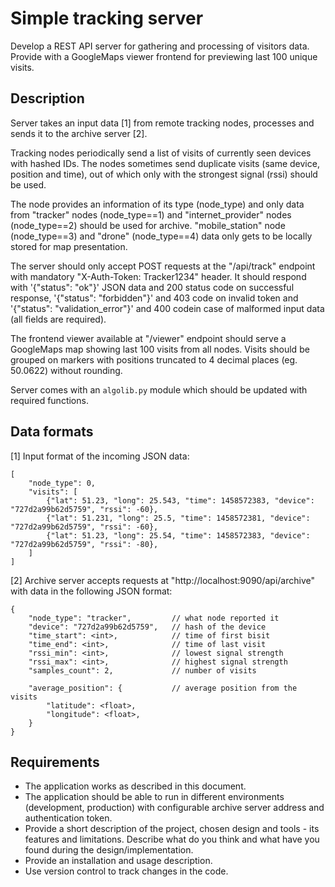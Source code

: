 
Simple tracking server
======================

Develop a REST API server for gathering and processing of visitors data.
Provide with a GoogleMaps viewer frontend for previewing last 100 unique visits.


Description
-----------

Server takes an input data [1] from remote tracking nodes, processes and sends
it to the archive server [2].

Tracking nodes periodically send a list of visits of currently seen devices with
hashed IDs. The nodes sometimes send duplicate visits (same device, position and time),
out of which only with the strongest signal (rssi) should be used.

The node provides an information of its type (node_type) and only data from
"tracker" nodes (node_type==1) and "internet_provider" nodes (node_type==2)
should be used for archive. "mobile_station" node (node_type==3) and "drone"
(node_type==4) data only gets to be locally stored for map presentation.

The server should only accept POST requests at the "/api/track" endpoint with
mandatory "X-Auth-Token: Tracker1234" header.
It should respond with '{"status": "ok"}' JSON data and 200 status code
on successful response, '{"status": "forbidden"}' and 403 code on invalid token
and '{"status": "validation_error"}' and 400 codein case of malformed input data
(all fields are required).

The frontend viewer available at "/viewer" endpoint should serve a GoogleMaps
map showing last 100 visits from all nodes. Visits should be grouped on markers
with positions truncated to 4 decimal places (eg. 50.0622) without rounding.

Server comes with an `algolib.py` module which should be updated with required
functions.

Data formats
------------

[1] Input format of the incoming JSON data:

    [
        "node_type": 0,
        "visits": [
            {"lat": 51.23, "long": 25.543, "time": 1458572383, "device": "727d2a99b62d5759", "rssi": -60},
            {"lat": 51.231, "long": 25.5, "time": 1458572381, "device": "727d2a99b62d5759", "rssi": -60},
            {"lat": 51.23, "long": 25.54, "time": 1458572383, "device": "727d2a99b62d5759", "rssi": -80},
        ]
    ]

[2] Archive server accepts requests at "http://localhost:9090/api/archive"
with data in the following JSON format:

    {
        "node_type": "tracker",         // what node reported it
        "device": "727d2a99b62d5759",   // hash of the device
        "time_start": <int>,            // time of first bisit
        "time_end": <int>,              // time of last visit
        "rssi_min": <int>,              // lowest signal strength
        "rssi_max": <int>,              // highest signal strength
        "samples_count": 2,             // number of visits

        "average_position": {           // average position from the visits
            "latitude": <float>,
            "longitude": <float>,
        }
    }


Requirements
------------
* The application works as described in this document.
* The application should be able to run in different environments
  (development, production) with configurable archive server address
  and authentication token.
* Provide a short description of the project, chosen design and tools -
  its features and limitations. Describe what do you think and what have you
  found during the design/implementation.
* Provide an installation and usage description.
* Use version control to track changes in the code.
